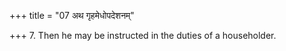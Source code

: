 +++
title = "07 अथ गृहमेधोपदेशनम्"

+++
7. Then he may be instructed in the duties of a householder.

